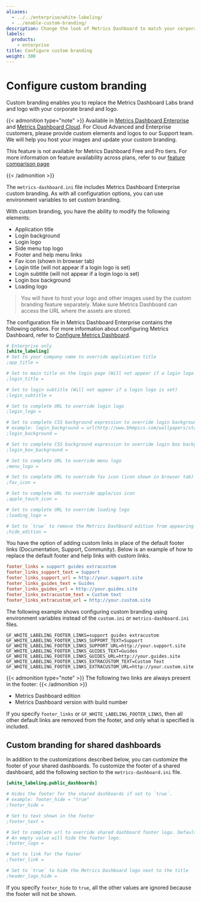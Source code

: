 ```yaml
---
aliases:
  - ../../enterprise/white-labeling/
  - ../enable-custom-branding/
description: Change the look of Metrics Dashboard to match your corporate brand.
labels:
  products:
    - enterprise
title: Configure custom branding
weight: 300
---
```


# Configure custom branding

Custom branding enables you to replace the Metrics Dashboard Labs brand and logo with your corporate brand and logo.

{{< admonition type="note" >}}
Available in [Metrics Dashboard Enterprise](../../../introduction/metrics-dashboard-enterprise/) and [Metrics Dashboard Cloud](/docs/metrics-dashboard-cloud). For Cloud Advanced and Enterprise customers, please provide custom elements and logos to our Support team. We will help you host your images and update your custom branding.

This feature is not available for Metrics Dashboard Free and Pro tiers.
For more information on feature availability across plans, refer to our [feature comparison page](/docs/metrics-dashboard-cloud/cost-management-and-billing/understand-metrics-dashboard-cloud-features/)

{{< /admonition >}}

The `metrics-dashboard.ini` file includes Metrics Dashboard Enterprise custom branding. As with all configuration options, you can use environment variables to set custom branding.

With custom branding, you have the ability to modify the following elements:

- Application title
- Login background
- Login logo
- Side menu top logo
- Footer and help menu links
- Fav icon (shown in browser tab)
- Login title (will not appear if a login logo is set)
- Login subtitle (will not appear if a login logo is set)
- Login box background
- Loading logo

> You will have to host your logo and other images used by the custom branding feature separately. Make sure Metrics Dashboard can access the URL where the assets are stored.

The configuration file in Metrics Dashboard Enterprise contains the following options. For more information about configuring Metrics Dashboard, refer to [Configure Metrics Dashboard](../).

```ini
# Enterprise only
[white_labeling]
# Set to your company name to override application title
;app_title =

# Set to main title on the login page (Will not appear if a login logo is set)
;login_title =

# Set to login subtitle (Will not appear if a login logo is set)
;login_subtitle =

# Set to complete URL to override login logo
;login_logo =

# Set to complete CSS background expression to override login background
# example: login_background = url(http://www.bhmpics.com/wallpapers/starfield-1920x1080.jpg)
;login_background =

# Set to complete CSS background expression to override login box background
;login_box_background =

# Set to complete URL to override menu logo
;menu_logo =

# Set to complete URL to override fav icon (icon shown in browser tab)
;fav_icon =

# Set to complete URL to override apple/ios icon
;apple_touch_icon =

# Set to complete URL to override loading logo
;loading_logo =

# Set to `true` to remove the Metrics Dashboard edition from appearing in the footer
;hide_edition =
```

You have the option of adding custom links in place of the default footer links (Documentation, Support, Community). Below is an example of how to replace the default footer and help links with custom links.

```ini
footer_links = support guides extracustom
footer_links_support_text = Support
footer_links_support_url = http://your.support.site
footer_links_guides_text = Guides
footer_links_guides_url = http://your.guides.site
footer_links_extracustom_text = Custom text
footer_links_extracustom_url = http://your.custom.site
```

The following example shows configuring custom branding using environment variables instead of the `custom.ini` or `metrics-dashboard.ini` files.

```
GF_WHITE_LABELING_FOOTER_LINKS=support guides extracustom
GF_WHITE_LABELING_FOOTER_LINKS_SUPPORT_TEXT=Support
GF_WHITE_LABELING_FOOTER_LINKS_SUPPORT_URL=http://your.support.site
GF_WHITE_LABELING_FOOTER_LINKS_GUIDES_TEXT=Guides
GF_WHITE_LABELING_FOOTER_LINKS_GUIDES_URL=http://your.guides.site
GF_WHITE_LABELING_FOOTER_LINKS_EXTRACUSTOM_TEXT=Custom Text
GF_WHITE_LABELING_FOOTER_LINKS_EXTRACUSTOM_URL=http://your.custom.site
```

{{< admonition type="note" >}}
The following two links are always present in the footer:
{{< /admonition >}}

- Metrics Dashboard edition
- Metrics Dashboard version with build number

If you specify `footer_links` or `GF_WHITE_LABELING_FOOTER_LINKS`, then all other default links are removed from the footer, and only what is specified is included.

## Custom branding for shared dashboards

In addition to the customizations described below, you can customize the footer of your shared dashboards.
To customize the footer of a shared dashboard, add the following section to the `metrics-dashboard.ini` file.

```ini
[white_labeling.public_dashboards]

# Hides the footer for the shared dashboards if set to `true`.
# example: footer_hide = "true"
;footer_hide =

# Set to text shown in the footer
;footer_text =

# Set to complete url to override shared dashboard footer logo. Default is `metrics-dashboard-logo` and will display the Metrics Dashboard logo.
# An empty value will hide the footer logo.
;footer_logo =

# Set to link for the footer
;footer_link =

# Set to `true` to hide the Metrics Dashboard logo next to the title
;header_logo_hide =
```

If you specify `footer_hide` to `true`, all the other values are ignored because the footer will not be shown.
